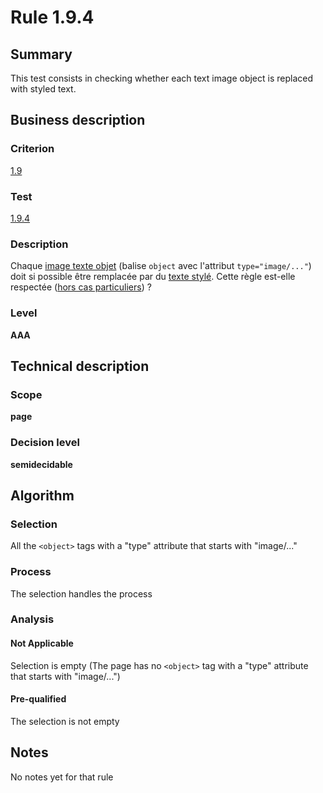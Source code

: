 # Rule 1.9.4
## Summary

This test consists in checking whether each text image object is
replaced with styled text.

## Business description

### Criterion

[1.9](http://references.modernisation.gouv.fr/referentiel-technique-0#crit-1-9)

### Test

[1.9.4](http://references.modernisation.gouv.fr/referentiel-technique-0#test-1-9-4)

### Description

Chaque <a href="http://references.modernisation.gouv.fr/referentiel-technique-0#mImgTextObj">image texte objet</a> (balise `object` avec l'attribut `type="image/..."`) doit si possible &ecirc;tre remplac&eacute;e par du <a href="http://references.modernisation.gouv.fr/referentiel-technique-0#mTexteStyle">texte styl&eacute;</a>. Cette r&egrave;gle est-elle respect&eacute;e (<a href="http://references.modernisation.gouv.fr/referentiel-technique-0#cpCrit19-" title="Cas particuliers pour le crit&egrave;re 1.9">hors cas particuliers</a>) ?

### Level

**AAA**

## Technical description

### Scope

**page**

### Decision level

**semidecidable**

## Algorithm

### Selection

All the `<object>` tags with a "type" attribute that starts with
"image/..."

### Process

The selection handles the process

### Analysis

#### Not Applicable

Selection is empty (The page has no `<object>` tag with a "type"
attribute that starts with "image/...")

#### Pre-qualified

The selection is not empty

## Notes

No notes yet for that rule
